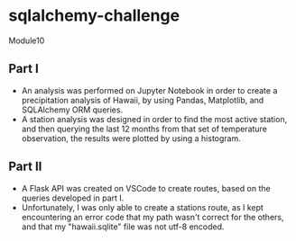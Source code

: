 # sqlalchemy-challenge
Module10

## Part I
* An analysis was performed on Jupyter Notebook in order to create a precipitation analysis of Hawaii, by using Pandas, Matplotlib, and SQLAlchemy ORM queries.
* A station analysis was designed in order to find the most active station, and then querying the last 12 months from that set of temperature observation, the results were plotted by using a histogram.

## Part II
* A Flask API was created on VSCode to create routes, based on the queries developed in part I.
* Unfortunately, I was only able to create a stations route, as I kept encountering an error code that my path wasn't correct for the others, and that my "hawaii.sqlite" file was not utf-8 encoded. 
